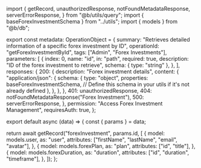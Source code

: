 import {
  getRecord,
  unauthorizedResponse,
  notFoundMetadataResponse,
  serverErrorResponse,
} from "@b/utils/query";
import { baseForexInvestmentSchema } from "../utils";
import { models } from "@b/db";

export const metadata: OperationObject = {
  summary:
    "Retrieves detailed information of a specific forex investment by ID",
  operationId: "getForexInvestmentById",
  tags: ["Admin", "Forex Investments"],
  parameters: [
    {
      index: 0,
      name: "id",
      in: "path",
      required: true,
      description: "ID of the forex investment to retrieve",
      schema: { type: "string" },
    },
  ],
  responses: {
    200: {
      description: "Forex investment details",
      content: {
        "application/json": {
          schema: {
            type: "object",
            properties: baseForexInvestmentSchema, // Define this schema in your utils if it's not already defined
          },
        },
      },
    },
    401: unauthorizedResponse,
    404: notFoundMetadataResponse("Forex Investment"),
    500: serverErrorResponse,
  },
  permission: "Access Forex Investment Management",
  requiresAuth: true,
};

export default async (data) => {
  const { params } = data;

  return await getRecord("forexInvestment", params.id, [
    {
      model: models.user,
      as: "user",
      attributes: ["firstName", "lastName", "email", "avatar"],
    },
    {
      model: models.forexPlan,
      as: "plan",
      attributes: ["id", "title"],
    },
    {
      model: models.forexDuration,
      as: "duration",
      attributes: ["id", "duration", "timeframe"],
    },
  ]);
};
